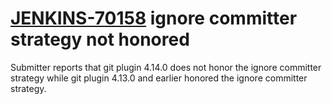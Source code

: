# [JENKINS-70158](https://issues.jenkins.io/browse/JENKINS-70158) ignore committer strategy not honored

Submitter reports that git plugin 4.14.0 does not honor the ignore committer strategy while git plugin 4.13.0 and earlier honored the ignore committer strategy.
